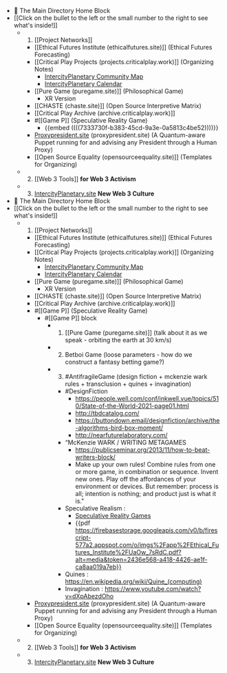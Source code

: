 - 🏡 The Main Directory Home Block
- [[Click on the bullet to the left or the small number to the right to see what's inside!]]
	- 1. [[Project Networks]]
		- [[Ethical Futures Institute (ethicalfutures.site)]] (Ethical Futures Forecasting)
		- [[Critical Play Projects (projects.criticalplay.work)]] (Organizing Notes)
			- [IntercityPlanetary Community Map](htttp://intercityplanetary.space)
			- [IntercityPlanetary Calendar](http://intercityplanetary.com)
		- [[Pure Game (puregame.site)]] (Philosophical Game)
			- XR Version
		- [[CHASTE (chaste.site)]] (Open Source Interpretive Matrix)
		- [[Critical Play Archive (archive.criticalplay.work)]]
		- #[[Game P]] (Speculative Reality Game)
			- {{embed  ((((7333730f-b383-45cd-9a3e-0a5813c4be52))))}}
		- [Proxypresident.site](https://roamresearch.com/#/app/IntercityPlanetary/page/XjXDUcB7Q) (proxypresident.site) (A Quantum-aware Puppet running for and advising any President through a Human Proxy)
		- [[Open Source Equality (opensourceequality.site)]] (Templates for Organizing)
	- 2. [[Web 3 Tools]] **for Web 3 Activism**
	- 3. [IntercityPlanetary.site](https://roamresearch.com/#/app/criticalplay_dot_site/page/qvsjv0a3h) **New Web 3 Culture**
- 🏡 The Main Directory Home Block
- [[Click on the bullet to the left or the small number to the right to see what's inside!]]
	- 1. [[Project Networks]]
		- [[Ethical Futures Institute (ethicalfutures.site)]] (Ethical Futures Forecasting)
		- [[Critical Play Projects (projects.criticalplay.work)]] (Organizing Notes)
			- [IntercityPlanetary Community Map](htttp://intercityplanetary.space)
			- [IntercityPlanetary Calendar](http://intercityplanetary.com)
		- [[Pure Game (puregame.site)]] (Philosophical Game)
			- XR Version
		- [[CHASTE (chaste.site)]] (Open Source Interpretive Matrix)
		- [[Critical Play Archive (archive.criticalplay.work)]]
		- #[[Game P]] (Speculative Reality Game)
			- #[[Game P]] block
				- 1. [[Pure Game (puregame.site)]] (talk about it as we speak - orbiting the earth at 30 km/s)
				- 2. Betboi Game (loose parameters - how do we construct a fantasy betting game?)
				- 3. #AntifragileGame (design fiction + mckenzie wark rules + transclusion + quines + invagination)
					- #DesignFiction
						- https://people.well.com/conf/inkwell.vue/topics/510/State-of-the-World-2021-page01.html
						- http://tbdcatalog.com/
						- https://buttondown.email/designfiction/archive/the-algorithms-bird-box-moment/
						- http://nearfuturelaboratory.com/
					- “McKenzie WARK / WRITING METAGAMES
						- https://publicseminar.org/2013/11/how-to-beat-writers-block/
						- Make up your own rules! Combine rules from one or more game, in combination or sequence. Invent new ones. Play off the affordances of your environment or devices. But remember: process is all; intention is nothing; and product just is what it is."
					- Speculative Realism :
						- [Speculative Reality Games](https://roamresearch.com/#/app/IntercityPlanetary/page/PEQEHYv5z)
						- {{pdf  https://firebasestorage.googleapis.com/v0/b/firescript-577a2.appspot.com/o/imgs%2Fapp%2FEthical_Futures_Institute%2FUaOw_7sRdC.pdf?alt=media&token=2436e568-a418-4426-ae1f-ca8aa019a7eb}}
					- Quines : https://en.wikipedia.org/wiki/Quine_(computing)
					- Invagination : https://www.youtube.com/watch?v=dXpAbezdOho
		- [Proxypresident.site](https://roamresearch.com/#/app/IntercityPlanetary/page/XjXDUcB7Q) (proxypresident.site) (A Quantum-aware Puppet running for and advising any President through a Human Proxy)
		- [[Open Source Equality (opensourceequality.site)]] (Templates for Organizing)
	- 2. [[Web 3 Tools]] **for Web 3 Activism**
	- 3. [IntercityPlanetary.site](https://roamresearch.com/#/app/criticalplay_dot_site/page/qvsjv0a3h) **New Web 3 Culture**